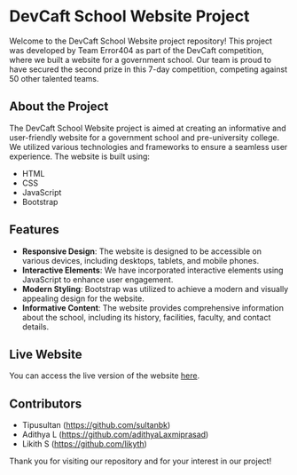 # DevCaft School Website Project

Welcome to the DevCaft School Website project repository! This project was developed by Team Error404 as part of the DevCaft competition, where we built a website for a government school. Our team is proud to have secured the second prize in this 7-day competition, competing against 50 other talented teams.

## About the Project

The DevCaft School Website project is aimed at creating an informative and user-friendly website for a government school and pre-university college. We utilized various technologies and frameworks to ensure a seamless user experience. The website is built using:

- HTML
- CSS
- JavaScript
- Bootstrap

## Features

- **Responsive Design**: The website is designed to be accessible on various devices, including desktops, tablets, and mobile phones.
- **Interactive Elements**: We have incorporated interactive elements using JavaScript to enhance user engagement.
- **Modern Styling**: Bootstrap was utilized to achieve a modern and visually appealing design for the website.
- **Informative Content**: The website provides comprehensive information about the school, including its history, facilities, faculty, and contact details.

## Live Website

You can access the live version of the website [here](<[insert live website link](https://app.netlify.com/sites/elaborate-lebkuchen-932a68/overview)>).

## Contributors

- Tipusultan (<https://github.com/sultanbk>)
- Adithya L (<https://github.com/adithyaLaxmiprasad>)
- Likith S (<https://github.com/likyth>)

Thank you for visiting our repository and for your interest in our project!
